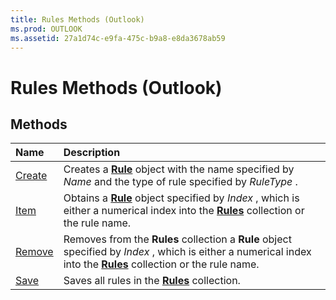 ```yaml
---
title: Rules Methods (Outlook)
ms.prod: OUTLOOK
ms.assetid: 27a1d74c-e9fa-475c-b9a8-e8da3678ab59
---
```



# Rules Methods (Outlook)

## Methods



|**Name**|**Description**|
|:-----|:-----|
|[Create](rules-create-method-outlook.md)|Creates a  **[Rule](rule-object-outlook.md)** object with the name specified by _Name_ and the type of rule specified by _RuleType_ .|
|[Item](rules-item-method-outlook.md)|Obtains a  **[Rule](rule-object-outlook.md)** object specified by _Index_ , which is either a numerical index into the **[Rules](rules-object-outlook.md)** collection or the rule name.|
|[Remove](rules-remove-method-outlook.md)|Removes from the  **Rules** collection a **Rule** object specified by _Index_ , which is either a numerical index into the **[Rules](rules-object-outlook.md)** collection or the rule name.|
|[Save](rules-save-method-outlook.md)|Saves all rules in the  **[Rules](rules-object-outlook.md)** collection.|


